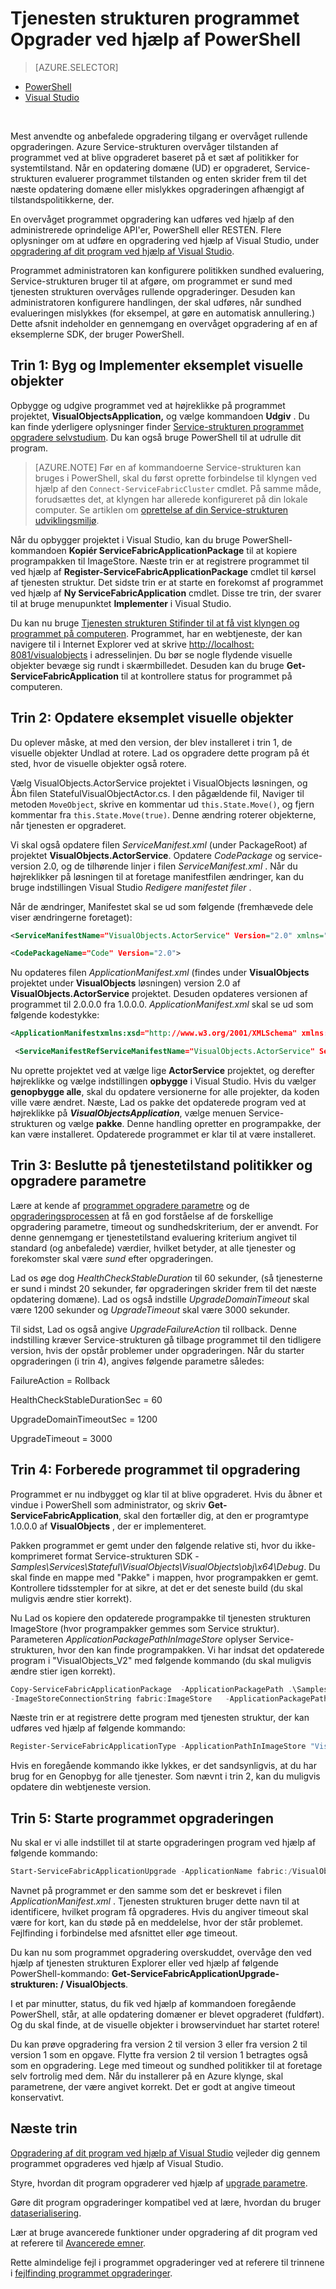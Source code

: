 <properties
   pageTitle="Tjenesten strukturen App Opgrader ved hjælp af PowerShell | Microsoft Azure"
   description="I denne artikel indeholder en gennemgang af installation af en tjeneste-strukturen programmet, ændre koden og distribution af en opgradering ved hjælp af PowerShell erfaringer."
   services="service-fabric"
   documentationCenter=".net"
   authors="mani-ramaswamy"
   manager="timlt"
   editor=""/>

<tags
   ms.service="service-fabric"
   ms.devlang="dotnet"
   ms.topic="article"
   ms.tgt_pltfrm="NA"
   ms.workload="NA"
   ms.date="09/14/2016"
   ms.author="subramar"/>


# <a name="service-fabric-application-upgrade-using-powershell"></a>Tjenesten strukturen programmet Opgrader ved hjælp af PowerShell

> [AZURE.SELECTOR]
- [PowerShell](service-fabric-application-upgrade-tutorial-powershell.md)
- [Visual Studio](service-fabric-application-upgrade-tutorial.md)

<br/>

Mest anvendte og anbefalede opgradering tilgang er overvåget rullende opgraderingen.  Azure Service-strukturen overvåger tilstanden af programmet ved at blive opgraderet baseret på et sæt af politikker for systemtilstand. Når en opdatering domæne (UD) er opgraderet, Service-strukturen evaluerer programmet tilstanden og enten skrider frem til det næste opdatering domæne eller mislykkes opgraderingen afhængigt af tilstandspolitikkerne, der.

En overvåget programmet opgradering kan udføres ved hjælp af den administrerede oprindelige API'er, PowerShell eller RESTEN. Flere oplysninger om at udføre en opgradering ved hjælp af Visual Studio, under [opgradering af dit program ved hjælp af Visual Studio](service-fabric-application-upgrade-tutorial.md).

Programmet administratoren kan konfigurere politikken sundhed evaluering, Service-strukturen bruger til at afgøre, om programmet er sund med tjenesten strukturen overvåges rullende opgraderinger. Desuden kan administratoren konfigurere handlingen, der skal udføres, når sundhed evalueringen mislykkes (for eksempel, at gøre en automatisk annullering.) Dette afsnit indeholder en gennemgang en overvåget opgradering af en af eksemplerne SDK, der bruger PowerShell.

## <a name="step-1-build-and-deploy-the-visual-objects-sample"></a>Trin 1: Byg og Implementer eksemplet visuelle objekter


Opbygge og udgive programmet ved at højreklikke på programmet projektet, **VisualObjectsApplication,** og vælge kommandoen **Udgiv** .  Du kan finde yderligere oplysninger finder [Service-strukturen programmet opgradere selvstudium](service-fabric-application-upgrade-tutorial.md).  Du kan også bruge PowerShell til at udrulle dit program.

> [AZURE.NOTE] Før en af kommandoerne Service-strukturen kan bruges i PowerShell, skal du først oprette forbindelse til klyngen ved hjælp af den `Connect-ServiceFabricCluster` cmdlet. På samme måde, forudsættes det, at klyngen har allerede konfigureret på din lokale computer. Se artiklen om [oprettelse af din Service-strukturen udviklingsmiljø](service-fabric-get-started.md).

Når du opbygger projektet i Visual Studio, kan du bruge PowerShell-kommandoen **Kopiér ServiceFabricApplicationPackage** til at kopiere programpakken til ImageStore. Næste trin er at registrere programmet til ved hjælp af **Register-ServiceFabricApplicationPackage** cmdlet til kørsel af tjenesten struktur. Det sidste trin er at starte en forekomst af programmet ved hjælp af **Ny ServiceFabricApplication** cmdlet.  Disse tre trin, der svarer til at bruge menupunktet **Implementer** i Visual Studio.

Du kan nu bruge [Tjenesten strukturen Stifinder til at få vist klyngen og programmet på computeren](service-fabric-visualizing-your-cluster.md). Programmet, har en webtjeneste, der kan navigere til i Internet Explorer ved at skrive [http://localhost: 8081/visualobjects](http://localhost:8081/visualobjects) i adresselinjen.  Du bør se nogle flydende visuelle objekter bevæge sig rundt i skærmbilledet.  Desuden kan du bruge **Get-ServiceFabricApplication** til at kontrollere status for programmet på computeren.

## <a name="step-2-update-the-visual-objects-sample"></a>Trin 2: Opdatere eksemplet visuelle objekter

Du oplever måske, at med den version, der blev installeret i trin 1, de visuelle objekter Undlad at rotere. Lad os opgradere dette program på ét sted, hvor de visuelle objekter også rotere.

Vælg VisualObjects.ActorService projektet i VisualObjects løsningen, og Åbn filen StatefulVisualObjectActor.cs. I den pågældende fil, Naviger til metoden `MoveObject`, skrive en kommentar ud `this.State.Move()`, og fjern kommentar fra `this.State.Move(true)`. Denne ændring roterer objekterne, når tjenesten er opgraderet.

Vi skal også opdatere filen *ServiceManifest.xml* (under PackageRoot) af projektet **VisualObjects.ActorService**. Opdatere *CodePackage* og service-version 2.0, og de tilhørende linjer i filen *ServiceManifest.xml* .
Når du højreklikker på løsningen til at foretage manifestfilen ændringer, kan du bruge indstillingen Visual Studio *Redigere manifestet filer* .


Når de ændringer, Manifestet skal se ud som følgende (fremhævede dele viser ændringerne foretaget):

```xml
<ServiceManifestName="VisualObjects.ActorService" Version="2.0" xmlns="http://schemas.microsoft.com/2011/01/fabric" xmlns:xsi="http://www.w3.org/2001/XMLSchema-instance">

<CodePackageName="Code" Version="2.0">
```

Nu opdateres filen *ApplicationManifest.xml* (findes under **VisualObjects** projektet under **VisualObjects** løsningen) version 2.0 af **VisualObjects.ActorService** projektet. Desuden opdateres versionen af programmet til 2.0.0.0 fra 1.0.0.0. *ApplicationManifest.xml* skal se ud som følgende kodestykke:

```xml
<ApplicationManifestxmlns:xsd="http://www.w3.org/2001/XMLSchema" xmlns:xsi="http://www.w3.org/2001/XMLSchema-instance" ApplicationTypeName="VisualObjects" ApplicationTypeVersion="2.0.0.0" xmlns="http://schemas.microsoft.com/2011/01/fabric">

 <ServiceManifestRefServiceManifestName="VisualObjects.ActorService" ServiceManifestVersion="2.0" />
```


Nu oprette projektet ved at vælge lige **ActorService** projektet, og derefter højreklikke og vælge indstillingen **opbygge** i Visual Studio. Hvis du vælger **genopbygge alle**, skal du opdatere versionerne for alle projekter, da koden ville være ændret. Næste, Lad os pakke det opdaterede program ved at højreklikke på ***VisualObjectsApplication***, vælge menuen Service-strukturen og vælge **pakke**. Denne handling opretter en programpakke, der kan være installeret.  Opdaterede programmet er klar til at være installeret.


## <a name="step-3--decide-on-health-policies-and-upgrade-parameters"></a>Trin 3: Beslutte på tjenestetilstand politikker og opgradere parametre

Lære at kende af [programmet opgradere parametre](service-fabric-application-upgrade-parameters.md) og de [opgraderingsprocessen](service-fabric-application-upgrade.md) at få en god forståelse af de forskellige opgradering parametre, timeout og sundhedskriterium, der er anvendt. For denne gennemgang er tjenestetilstand evaluering kriterium angivet til standard (og anbefalede) værdier, hvilket betyder, at alle tjenester og forekomster skal være _sund_ efter opgraderingen.  

Lad os øge dog *HealthCheckStableDuration* til 60 sekunder, (så tjenesterne er sund i mindst 20 sekunder, før opgraderingen skrider frem til det næste opdatering domæne).  Lad os også indstille *UpgradeDomainTimeout* skal være 1200 sekunder og *UpgradeTimeout* skal være 3000 sekunder.

Til sidst, Lad os også angive *UpgradeFailureAction* til rollback. Denne indstilling kræver Service-strukturen gå tilbage programmet til den tidligere version, hvis der opstår problemer under opgraderingen. Når du starter opgraderingen (i trin 4), angives følgende parametre således:

FailureAction = Rollback

HealthCheckStableDurationSec = 60

UpgradeDomainTimeoutSec = 1200

UpgradeTimeout = 3000


## <a name="step-4-prepare-application-for-upgrade"></a>Trin 4: Forberede programmet til opgradering

Programmet er nu indbygget og klar til at blive opgraderet. Hvis du åbner et vindue i PowerShell som administrator, og skriv **Get-ServiceFabricApplication**, skal den fortæller dig, at den er programtype 1.0.0.0 af **VisualObjects** , der er implementeret.  

Pakken programmet er gemt under den følgende relative sti, hvor du ikke-komprimeret format Service-strukturen SDK - *Samples\Services\Stateful\VisualObjects\VisualObjects\obj\x64\Debug*. Du skal finde en mappe med "Pakke" i mappen, hvor programpakken er gemt. Kontrollere tidsstempler for at sikre, at det er det seneste build (du skal muligvis ændre stier korrekt).

Nu Lad os kopiere den opdaterede programpakke til tjenesten strukturen ImageStore (hvor programpakker gemmes som Service struktur). Parameteren *ApplicationPackagePathInImageStore* oplyser Service-strukturen, hvor den kan finde programpakken. Vi har indsat det opdaterede program i "VisualObjects\_V2" med følgende kommando (du skal muligvis ændre stier igen korrekt).

```powershell
Copy-ServiceFabricApplicationPackage  -ApplicationPackagePath .\Samples\Services\Stateful\VisualObjects\VisualObjects\obj\x64\Debug\Package
-ImageStoreConnectionString fabric:ImageStore   -ApplicationPackagePathInImageStore "VisualObjects\_V2"
```

Næste trin er at registrere dette program med tjenesten struktur, der kan udføres ved hjælp af følgende kommando:

```powershell
Register-ServiceFabricApplicationType -ApplicationPathInImageStore "VisualObjects\_V2"
```

Hvis en foregående kommando ikke lykkes, er det sandsynligvis, at du har brug for en Genopbyg for alle tjenester. Som nævnt i trin 2, kan du muligvis opdatere din webtjeneste version.

## <a name="step-5-start-the-application-upgrade"></a>Trin 5: Starte programmet opgraderingen

Nu skal er vi alle indstillet til at starte opgraderingen program ved hjælp af følgende kommando:

```powershell
Start-ServiceFabricApplicationUpgrade -ApplicationName fabric:/VisualObjects -ApplicationTypeVersion 2.0.0.0 -HealthCheckStableDurationSec 60 -UpgradeDomainTimeoutSec 1200 -UpgradeTimeout 3000   -FailureAction Rollback -Monitored
```


Navnet på programmet er den samme som det er beskrevet i filen *ApplicationManifest.xml* . Tjenesten strukturen bruger dette navn til at identificere, hvilket program få opgraderes. Hvis du angiver timeout skal være for kort, kan du støde på en meddelelse, hvor der står problemet. Fejlfinding i forbindelse med afsnittet eller øge timeout.

Du kan nu som programmet opgradering overskuddet, overvåge den ved hjælp af tjenesten strukturen Explorer eller ved hjælp af følgende PowerShell-kommando: **Get-ServiceFabricApplicationUpgrade-strukturen: / VisualObjects**.

I et par minutter, status, du fik ved hjælp af kommandoen foregående PowerShell, står, at alle opdatering domæner er blevet opgraderet (fuldført). Og du skal finde, at de visuelle objekter i browservinduet har startet rotere!

Du kan prøve opgradering fra version 2 til version 3 eller fra version 2 til version 1 som en opgave. Flytte fra version 2 til version 1 betragtes også som en opgradering. Lege med timeout og sundhed politikker til at foretage selv fortrolig med dem. Når du installerer på en Azure klynge, skal parametrene, der være angivet korrekt. Det er godt at angive timeout konservativt.


## <a name="next-steps"></a>Næste trin

[Opgradering af dit program ved hjælp af Visual Studio](service-fabric-application-upgrade-tutorial.md) vejleder dig gennem programmet opgraderes ved hjælp af Visual Studio.

Styre, hvordan dit program opgraderer ved hjælp af [upgrade parametre](service-fabric-application-upgrade-parameters.md).

Gøre dit program opgraderinger kompatibel ved at lære, hvordan du bruger [dataserialisering](service-fabric-application-upgrade-data-serialization.md).

Lær at bruge avancerede funktioner under opgradering af dit program ved at referere til [Avancerede emner](service-fabric-application-upgrade-advanced.md).

Rette almindelige fejl i programmet opgraderinger ved at referere til trinnene i [fejlfinding programmet opgraderinger](service-fabric-application-upgrade-troubleshooting.md).
